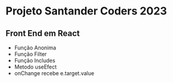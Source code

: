 # Projeto Santander Coders 2023

## Front End em React

- Função Anonima
- Função Filter
- Função Includes
- Metodo useEfect
- onChange recebe e.target.value
